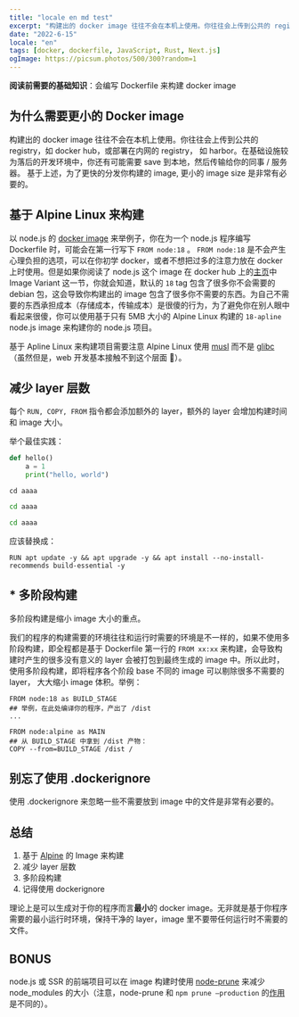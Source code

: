 ```yaml
---
title: "locale en md test"
excerpt: "构建出的 docker image 往往不会在本机上使用。你往往会上传到公共的 registry，如 docker hub，或部署在内网的 registry， 如 harbor。在基础设施较为落后的开发环境中，你还有可能需要 save 到本地，然后传输给你的同事 / 服务器。 基于上述，为了更快的分发你构建的 image, 更小的 image size 是非常有必要的。"
date: "2022-6-15"
locale: "en"
tags: [docker, dockerfile, JavaScript, Rust, Next.js]
ogImage: https://picsum.photos/500/300?random=1
---
```


**阅读前需要的基础知识**：会编写 Dockerfile 来构建 docker image

## 为什么需要更小的 Docker image

构建出的 docker image 往往不会在本机上使用。你往往会上传到公共的 registry，如 docker hub，或部署在内网的 registry， 如 harbor。在基础设施较为落后的开发环境中，你还有可能需要 save 到本地，然后传输给你的同事 / 服务器。 基于上述，为了更快的分发你构建的 image, 更小的 image size 是非常有必要的。

## 基于 Alpine Linux 来构建

以 node.js 的 [docker image](https://hub.docker.com/_/node) 来举例子，你在为一个 node.js 程序编写 Dockerfile 时，可能会在第一行写下 `FROM node:18` 。 `FROM node:18` 是不会产生心理负担的选项，可以在你初学 docker，或者不想把过多的注意力放在 docker 上时使用。但是如果你阅读了 node.js 这个 image 在 docker hub 上的[主页](https://hub.docker.com/_/node)中 Image Variant 这一节，你就会知道，默认的 `18` tag 包含了很多你不会需要的 debian 包，这会导致你构建出的 image 包含了很多你不需要的东西。为自己不需要的东西承担成本（存储成本，传输成本）是很傻的行为，为了避免你在别人眼中看起来很傻，你可以使用基于只有 5MB 大小的 Alpine Linux 构建的 `18-apline` node.js image 来构建你的 node.js 项目。

基于 Apline Linux 来构建项目需要注意 Alpine Linux 使用 [musl](https://musl.libc.org/) 而不是 [glibc](https://www.gnu.org/software/libc/)（虽然但是，web 开发基本接触不到这个层面 **🤗**）。

## 减少 layer 层数

每个 `RUN, COPY, FROM` 指令都会添加额外的 layer，额外的 layer 会增加构建时间和 image 大小。

举个最佳实践：

```python
def hello()
    a = 1
    print("hello, world")

```

```shell
cd aaaa
```

```bash
cd aaaa
```

```sh
cd aaaa
```

应该替换成：

```docker
RUN apt update -y && apt upgrade -y && apt install --no-install-recommends build-essential -y
```

## \* 多阶段构建

多阶段构建是缩小 image 大小的重点。

我们的程序的构建需要的环境往往和运行时需要的环境是不一样的，如果不使用多阶段构建，即全程都是基于 Dockerfile 第一行的 `FROM xx:xx` 来构建，会导致构建时产生的很多没有意义的 layer 会被打包到最终生成的 image 中。所以此时，使用多阶段构建，即将程序各个阶段 base 不同的 image 可以剔除很多不需要的 layer， 大大缩小 image 体积。举例：

```docker
FROM node:18 as BUILD_STAGE
## 举例，在此处编译你的程序，产出了 /dist
...

FROM node:alpine as MAIN
## 从 BUILD_STAGE 中拿到 /dist 产物：
COPY --from=BUILD_STAGE /dist /
```

## 别忘了使用 .dockerignore

使用 .dockerignore 来忽略一些不需要放到 image 中的文件是非常有必要的。

## 总结

1. 基于 [Alpine](https://hub.docker.com/_/alpine) 的 Image 来构建
2. 减少 layer 层数
3. 多阶段构建
4. 记得使用 dockerignore

理论上是可以生成对于你的程序而言**最小**的 docker image。无非就是基于你程序需要的最小运行时环境，保持干净的 layer，image 里不要带任何运行时不需要的文件。

## BONUS

node.js 或 SSR 的前端项目可以在 image 构建时使用 [node-prune](https://github.com/tj/node-prune) 来减少 node_modules 的大小（注意，node-prune 和 `npm prune —production` 的[作用](https://docs.npmjs.com/cli/v8/commands/npm-prune)是不同的）。
